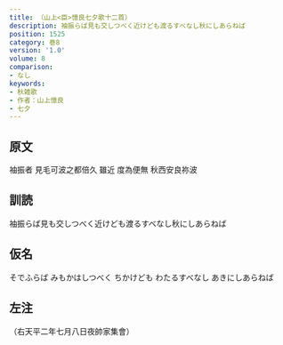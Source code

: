 ```yaml
---
title: （山上<臣>憶良七夕歌十二首）
description: 袖振らば見も交しつべく近けども渡るすべなし秋にしあらねば
position: 1525
category: 巻8
version: '1.0'
volume: 8
comparison:
- なし
keywords:
- 秋雑歌
- 作者：山上憶良
- 七夕
---
```


## 原文

袖振者 見毛可波之都倍久 雖近 度為便無 秋西安良祢波

## 訓読

袖振らば見も交しつべく近けども渡るすべなし秋にしあらねば

## 仮名

そでふらば みもかはしつべく ちかけども わたるすべなし あきにしあらねば

## 左注

（右天平二年七月八日夜帥家集會）
